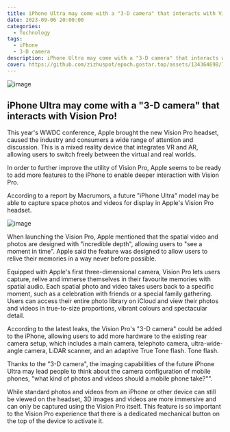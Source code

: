 ```yaml
---
title: iPhone Ultra may come with a "3-D camera" that interacts with Vision Pro!
date: 2023-09-06 20:00:00
categories:
  - Technology
tags:
  - iPhone
  - 3-D camera
description: iPhone Ultra may come with a "3-D camera" that interacts with Vision Pro!
cover: https://github.com/zizhuspot/epoch.gostar.top/assets/134364698/76aa1e5c-15c6-426b-a012-0056d9b9d9d3
---
```

![image](https://github.com/zizhuspot/epoch.gostar.top/assets/134364698/b5c802b7-e905-408e-9ecb-a1f73bd3dd57)

## iPhone Ultra may come with a "3-D camera" that interacts with Vision Pro!

This year's WWDC conference, Apple brought the new Vision Pro headset, caused the industry and consumers a wide range of attention and discussion. This is a mixed reality device that integrates VR and AR, allowing users to switch freely between the virtual and real worlds.

In order to further improve the utility of Vision Pro, Apple seems to be ready to add more features to the iPhone to enable deeper interaction with Vision Pro.

According to a report by Macrumors, a future "iPhone Ultra" model may be able to capture space photos and videos for display in Apple's Vision Pro headset.

![image](https://github.com/zizhuspot/epoch.gostar.top/assets/134364698/4d6bcb54-ffbb-48e8-ab4f-4a80c8ce53ed)

When launching the Vision Pro, Apple mentioned that the spatial video and photos are designed with "incredible depth", allowing users to "see a moment in time". Apple said the feature was designed to allow users to relive their memories in a way never before possible.

Equipped with Apple's first three-dimensional camera, Vision Pro lets users capture, relive and immerse themselves in their favourite memories with spatial audio. Each spatial photo and video takes users back to a specific moment, such as a celebration with friends or a special family gathering. Users can access their entire photo library on iCloud and view their photos and videos in true-to-size proportions, vibrant colours and spectacular detail.

According to the latest leaks, the Vision Pro's "3-D camera" could be added to the iPhone, allowing users to add more hardware to the existing rear camera setup, which includes a main camera, telephoto camera, ultra-wide-angle camera, LiDAR scanner, and an adaptive True Tone flash. Tone flash.

Thanks to the "3-D camera", the imaging capabilities of the future iPhone Ultra may lead people to think about the camera configuration of mobile phones, "what kind of photos and videos should a mobile phone take?"".

While standard photos and videos from an iPhone or other device can still be viewed on the headset, 3D images and videos are more immersive and can only be captured using the Vision Pro itself. This feature is so important to the Vision Pro experience that there is a dedicated mechanical button on the top of the device to activate it.

